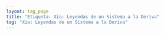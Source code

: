 ```yaml
---
layout: tag_page
title: "Etiqueta: Xia: Leyendas de un Sistema a la Deriva"
tag: "Xia: Leyendas de un Sistema a la Deriva"
---
```

